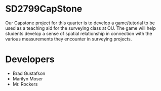 SD2799CapStone
==============
Our Capstone project for this quarter is to develop a game/tutorial to be used as a teaching aid for the surveying class at OU.  The game will help students develop a sense of spatial relationship in connection with the various measurements they encounter in surveying projects.  

# Developers

* Brad Gustafson
* Marilyn Moser
* Mr. Rockers

